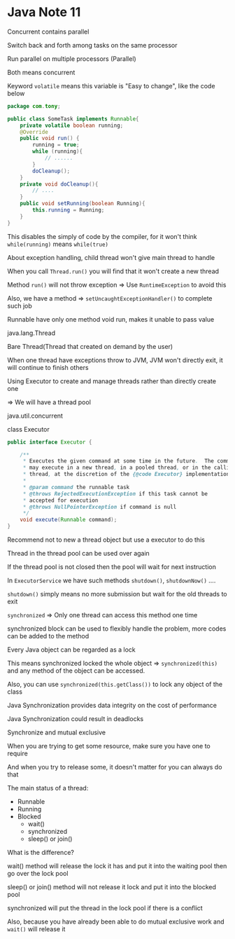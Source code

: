 # Java Note 11

Concurrent contains parallel

Switch back and forth among tasks on the same processor

Run parallel on multiple processors (Parallel)

Both means concurrent

Keyword `volatile` means this variable is "Easy to change", like the code below

```java
package com.tony;

public class SomeTask implements Runnable{
    private volatile boolean running;
    @Override
    public void run() {
        running = true;
        while (running){
            // ......
        }
        doCleanup();
    }
    private void doCleanup(){
        // ....
    }
    public void setRunning(boolean Running){
        this.running = Running;
    }
}
```

This disables the simply of code by the compiler, for it won't think `while(running)` means `while(true)`

About exception handling, child thread won't give main thread to handle

When you call `Thread.run()` you will find that it won't create a new thread

Method `run()` will not throw exception => Use `RuntimeException` to avoid this

Also, we have a method => `setUncaughtExceptionHandler()` to complete such job

Runnable have only one method void run, makes it unable to pass value

java.lang.Thread

Bare Thread(Thread that created on demand by the user)

When one thread have exceptions throw to JVM, JVM won't directly exit, it will continue to finish others

Using Executor to create and manage threads rather than directly create one

=> We will have a thread pool

java.util.concurrent

class Executor

```java
public interface Executor {

    /**
     * Executes the given command at some time in the future.  The command
     * may execute in a new thread, in a pooled thread, or in the calling
     * thread, at the discretion of the {@code Executor} implementation.
     *
     * @param command the runnable task
     * @throws RejectedExecutionException if this task cannot be
     * accepted for execution
     * @throws NullPointerException if command is null
     */
    void execute(Runnable command);
}
```

Recommend not to new a thread object but use a executor to do this

Thread in the thread pool can be used over again

If the thread pool is not closed then the pool will wait for next instruction

In `ExecutorService` we have such methods `shutdown()`, `shutdownNow()` ....

`shutdown()` simply means no more submission but wait for the old threads to exit

`synchronized` => Only one thread can access this method one time

synchronized block can be used to flexibly handle the problem, more codes can be added to the method

Every Java object can be regarded as a lock

This means synchronized locked the whole object => `synchronized(this)` and any method of the object can be accessed.

Also, you can use `synchronized(this.getClass())` to lock any object of the class

Java Synchronization provides data integrity on the cost of performance

Java Synchronization could result in deadlocks

Synchronize and mutual exclusive

When you are trying to get some resource, make sure you have one to require

And when you try to release some, it doesn't matter for you can always do that

The main status of a thread:

* Runnable
* Running
* Blocked
  * wait()
  * synchronized
  * sleep() or join()

What is the difference?

wait() method will release the lock it has and put it into the waiting pool then go over the lock pool

sleep() or join() method will not release it lock and put it into the blocked pool

synchronized will put the thread in the lock pool if there is a conflict

Also, because you have already been able to do mutual exclusive work and `wait()` will release it